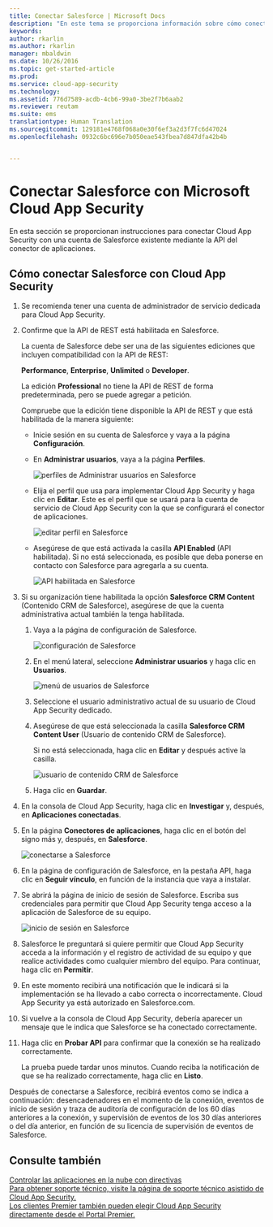 ```yaml
---
title: Conectar Salesforce | Microsoft Docs
description: "En este tema se proporciona información sobre cómo conectar la aplicación Salesforce con Cloud App Security mediante el conector de API."
keywords: 
author: rkarlin
ms.author: rkarlin
manager: mbaldwin
ms.date: 10/26/2016
ms.topic: get-started-article
ms.prod: 
ms.service: cloud-app-security
ms.technology: 
ms.assetid: 776d7589-acdb-4cb6-99a0-3be2f7b6aab2
ms.reviewer: reutam
ms.suite: ems
translationtype: Human Translation
ms.sourcegitcommit: 129181e4768f068a0e30f6ef3a2d3f7fc6d47024
ms.openlocfilehash: 0932c6bc696e7b050eae543fbea7d847dfa42b4b


---
```



# <a name="connect-salesforce-to-microsoft-cloud-app-security"></a>Conectar Salesforce con Microsoft Cloud App Security
En esta sección se proporcionan instrucciones para conectar Cloud App Security con una cuenta de Salesforce existente mediante la API del conector de aplicaciones.  
  
## <a name="how-to-connect-salesforce-to-cloud-app-security"></a>Cómo conectar Salesforce con Cloud App Security  
  
1.  Se recomienda tener una cuenta de administrador de servicio dedicada para Cloud App Security.  
  
2.  Confirme que la API de REST está habilitada en Salesforce.  
  
     La cuenta de Salesforce debe ser una de las siguientes ediciones que incluyen compatibilidad con la API de REST:  
  
     **Performance**, **Enterprise**, **Unlimited** o **Developer**.  
  
     La edición **Professional** no tiene la API de REST de forma predeterminada, pero se puede agregar a petición.  
  
     Compruebe que la edición tiene disponible la API de REST y que está habilitada de la manera siguiente:  
  
    -   Inicie sesión en su cuenta de Salesforce y vaya a la página **Configuración**.  
  
    -   En **Administrar usuarios**, vaya a la página **Perfiles**.  
  
         ![perfiles de Administrar usuarios en Salesforce](./media/salesforce-manageusers-profiles.png "perfiles de Administrar usuarios en Salesforce")  
  
    -   Elija el perfil que usa para implementar Cloud App Security y haga clic en **Editar**. Este es el perfil que se usará para la cuenta de servicio de Cloud App Security con la que se configurará el conector de aplicaciones.  
  
         ![editar perfil en Salesforce](./media/salesforce-edit-profile.png "editar perfil en Salesforce")  
  
    -   Asegúrese de que está activada la casilla **API Enabled** (API habilitada). Si no está seleccionada, es posible que deba ponerse en contacto con Salesforce para agregarla a su cuenta.  
  
         ![API habilitada en Salesforce](./media/salesforce-api-enabled.png "API habilitada en Salesforce")  
  
3.  Si su organización tiene habilitada la opción **Salesforce CRM Content** (Contenido CRM de Salesforce), asegúrese de que la cuenta administrativa actual también la tenga habilitada.  
  
    1.  Vaya a la página de configuración de Salesforce.  
  
         ![configuración de Salesforce](./media/salesforce-setup.png "configuración de Salesforce")  
  
    2.  En el menú lateral, seleccione **Administrar usuarios** y haga clic en **Usuarios**.  
  
         ![menú de usuarios de Salesforce](./media/salesforce-menu-users.png "menú de usuarios de Salesforce")  
  
    3.  Seleccione el usuario administrativo actual de su usuario de Cloud App Security dedicado.  
  
    4.  Asegúrese de que está seleccionada la casilla **Salesforce CRM Content User** (Usuario de contenido CRM de Salesforce).  
  
         Si no está seleccionada, haga clic en **Editar** y después active la casilla.  
  
         ![usuario de contenido CRM de Salesforce](./media/salesforce-crm-content-user.png "usuario de contenido CRM de Salesforce")  
  
    5.  Haga clic en **Guardar**.  
  
4.  En la consola de Cloud App Security, haga clic en **Investigar** y, después, en **Aplicaciones conectadas**.  
  
5.  En la página **Conectores de aplicaciones**, haga clic en el botón del signo más y, después, en **Salesforce**.  
  
     ![conectarse a Salesforce](./media/connect-salesforce.png "conectarse a Salesforce")  
  
6.  En la página de configuración de Salesforce, en la pestaña API, haga clic en **Seguir vínculo**, en función de la instancia que vaya a instalar.  
  
7.  Se abrirá la página de inicio de sesión de Salesforce. Escriba sus credenciales para permitir que Cloud App Security tenga acceso a la aplicación de Salesforce de su equipo.  
  
     ![inicio de sesión en Salesforce](./media/salesforce-logon.png "inicio de sesión en Salesforce")  
  
8.  Salesforce le preguntará si quiere permitir que Cloud App Security acceda a la información y el registro de actividad de su equipo y que realice actividades como cualquier miembro del equipo. Para continuar, haga clic en **Permitir**.  
  
9. En este momento recibirá una notificación que le indicará si la implementación se ha llevado a cabo correcta o incorrectamente. Cloud App Security ya está autorizado en Salesforce.com.  
  
10. Si vuelve a la consola de Cloud App Security, debería aparecer un mensaje que le indica que Salesforce se ha conectado correctamente.  
  
11. Haga clic en **Probar API** para confirmar que la conexión se ha realizado correctamente.  
  
     La prueba puede tardar unos minutos. Cuando reciba la notificación de que se ha realizado correctamente, haga clic en **Listo**.  
  
  
Después de conectarse a Salesforce, recibirá eventos como se indica a continuación: desencadenadores en el momento de la conexión, eventos de inicio de sesión y traza de auditoría de configuración de los 60 días anteriores a la conexión, y supervisión de eventos de los 30 días anteriores o del día anterior, en función de su licencia de supervisión de eventos de Salesforce.
  
## <a name="see-also"></a>Consulte también  
[Controlar las aplicaciones en la nube con directivas](control-cloud-apps-with-policies.md)   
[Para obtener soporte técnico, visite la página de soporte técnico asistido de Cloud App Security.](http://support.microsoft.com/oas/default.aspx?prid=16031)   
[Los clientes Premier también pueden elegir Cloud App Security directamente desde el Portal Premier.](https://premier.microsoft.com/)  
  
  


<!--HONumber=Dec16_HO2-->


